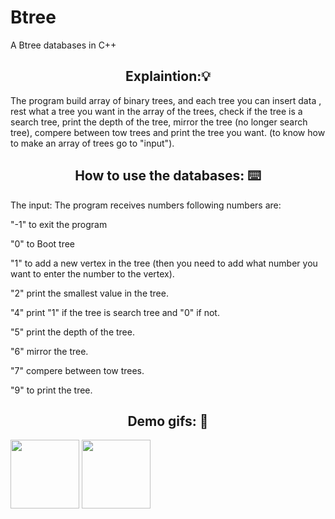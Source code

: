 # Btree
A Btree databases in C++

<h2 align="center"> Explaintion:💡</h2>
The program build array of binary trees, and each tree you can insert data , rest what a tree you want in the array of the trees, check if the tree is a search tree, print the depth of the tree, mirror the tree (no longer search tree), compere between tow trees and print the tree you want.
(to know how to make an array of trees go to "input").

<h2 align="center"> How to use the databases: ⌨️ </h2>
The input:
The program receives numbers following numbers are:

<p>"-1" to exit the program
<p>"0" to Boot tree
<p>"1" to add a new vertex in the tree (then you need to add what number you want to enter the number to the vertex).
<p>"2" print the smallest value in the tree.
<p>"4" print "1" if the tree is search tree and "0" if not.
<p>"5" print the depth of the tree.
<p>"6" mirror the tree.
<p>"7" compere between tow trees.
<p>"9" to print the tree.

<h2 align="center"> Demo gifs: 🧐 </h2>

<img align='center' src="https://media.giphy.com/media/wwaUhAYqfCZG8pPGL0/giphy.gif" width="110">

<img align='center' src="https://media.giphy.com/media/dUve5HFgu3UtJExQie/giphy.gif" width="110">


